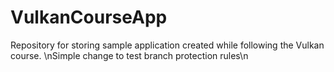 # VulkanCourseApp
Repository for storing sample application created while following the Vulkan course.
\nSimple change to test branch protection rules\n
